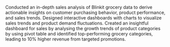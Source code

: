 Conducted an in-depth sales analysis of Blinkit grocery data to derive actionable insights on customer purchasing behavior, product performance, and sales trends.
Designed interactive dashboards with charts to visualize sales trends and product demand fluctuations.
Created an insightful dashboard for sales by analysing the growth trends of product categories by using pivot table and identified top-performing grocery categories, leading to 10% higher revenue from targeted promotions.
